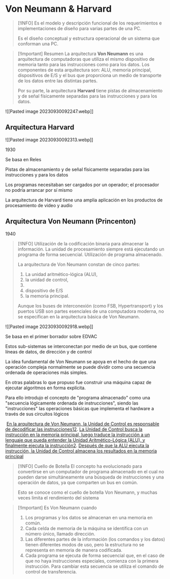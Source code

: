 # Von Neumann & Harvard

> [!INFO]
> Es el modelo y descripción funcional de los requerimientos e implementaciones de diseño para varias partes de una PC.
> 
> Es el diseño conceptual y estructura operacional de un sistema que conforman una PC.


> [!Important] Resumen
> La arquitectura **Von Neumann** es una arquitectura de computadoras que utiliza el mismo dispositivo de memoria tanto para las instrucciones como para los datos. Los componentes de esta arquitectura son: ALU, memoria principal, dispositivos de E/S y el bus que proporciona un medio de transporte de los datos entre las distintas partes.
> 
> Por su parte, la arquitectura **Harvard** tiene pistas de almacenamiento y de señal físicamente separadas para las instrucciones y para los datos.


![[Pasted image 20230930092247.webp]]

## Arquitectura Harvard

![[Pasted image 20230930092313.webp]]

1930

Se basa en Reles

Pistas de almacenamiento y de señal físicamente separadas para las instrucciones y para los datos

Los programas necesitaban ser cargados por un operador; el procesador no podría arrancar por sí mismo

La arquitectura de Harvard tiene una amplia aplicación en los productos de procesamiento de video y audio

## Arquitectura Von Neumann (Princenton)

1940

> [!INFO]
> Utilización de la codificación binaria para almacenar la información.
> La unidad de procesamiento siempre está ejecutando un programa de forma secuencial.
> Utilización de programa almacenado.
> 
> La arquitectura de Von Neumann constan de cinco partes: 
> 1.  La unidad aritmético-lógica (ALU), 
> 2. la unidad de control, 
> 3. 
> 4. dispositivo de E/S
> 5. la memoria principal.
>    
> Aunque los buses de interconexión (como FSB, Hypertransport) y los puertos USB son partes esenciales de una computadora moderna, no se especifican en la arquitectura básica de Von Neumann.




![[Pasted image 20230930092918.webp]]


Se basa en el primer borrador sobre EDVAC

Estos sub-sistemas se interconectan por medio de un bus, que contiene líneas de datos, de dirección y de control

La idea fundamental de Von Neumann se apoya en el hecho de que una operación compleja normalmente se puede dividir como una secuencia ordenada de operaciones más simples.

En otras palabras lo que propuso fue construir una máquina capaz de ejecutar algoritmos en forma explícita.

Para ello introdujo el concepto de "programa almacenado" como una "secuencia lógicamente ordenada de instrucciones", siendo las "instrucciones" las operaciones básicas que implementa el hardware a través de sus circuitos lógicos

 [En la arquitectura de Von Neumann, la Unidad de Control es responsable de decodificar las instrucciones](https://www.icomputo.com/2019/02/arquitectura-de-von-neumann-la-unidad.html)[1](https://www.icomputo.com/2019/02/arquitectura-de-von-neumann-la-unidad.html)[2](https://teoriaonline.com/teoria-von-neumann/). [La Unidad de Control busca la instrucción en la memoria principal, luego traduce la instrucción a un lenguaje que pueda entender la Unidad Aritmético-Lógica (ALU), y finalmente ejecuta la instrucción](https://teoriaonline.com/teoria-von-neumann/)[2](https://teoriaonline.com/teoria-von-neumann/). [Después de que la ALU ejecuta la instrucción, la Unidad de Control almacena los resultados en la memoria principal](https://teoriaonline.com/teoria-von-neumann/)
 
> [!INFO] Cuello de Botella
> El concepto ha evolucionado para convertirse en un computador de programa almacenado en el cual no pueden darse simultáneamente una búsqueda de instrucciones y una operación de datos, ya que comparten un bus en común. 
> 
> Esto se conoce como el cuello de botella Von Neumann, y muchas veces limita el rendimiento del sistema


> [!Important] Es Von Neumann cuando
> 1. Los programas y los datos se almacenan en una memoria en común.
> 2. Cada celda de memoria de la máquina se identifica con un número único, llamado dirección.
> 3. Las diferentes partes de la información (los comandos y los datos) tienen diferentes modos de uso, pero la estructura no se representa en memoria de manera codificada.
> 4. Cada programa se ejecuta de forma secuencial que, en el caso de que no haya instrucciones especiales, comienza con la primera instrucción. Para cambiar esta secuencia se utiliza el comando de control de transferencia.

